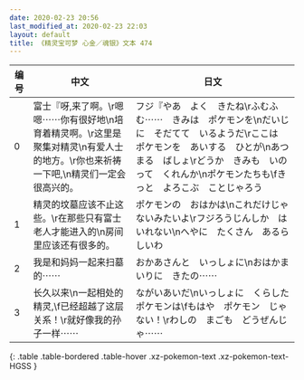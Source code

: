 ```yaml
---
date: 2020-02-23 20:56
last_modified_at: 2020-02-23 22:03
layout: default
title: 《精灵宝可梦 心金／魂银》文本 474
---
```

| 编号 | 中文 | 日文 |
| ---- | ---- | ---- |
| 0 | 富士『呀,来了啊。\r嗯嗯⋯⋯你有很好地\n培育着精灵啊。\r这里是聚集对精灵\n有爱人士的地方。\r你也来祈祷一下吧,\n精灵们一定会很高兴的。 | フジ『やあ　よく　きたね\rふむふむ⋯⋯　きみは　ポケモンを\nだいじに　そだてて　いるようだ\rここは　ポケモンを　あいする　ひとが\nあつまる　ばしょ\rどうか　きみも　いのって　くれんか\nポケモンたちも\fきっと　よろこぶ　ことじゃろう |
| 1 | 精灵的坟墓应该不止这些。\r在那些只有富士老人才能进入的\n房间里应该还有很多的。 | ポケモンの　おはかは\nこれだけじゃ　ないみたいよ\rフジろうじんしか　はいれない\nへやに　たくさん　あるらしいわ |
| 2 | 我是和妈妈一起来扫墓的⋯⋯ | おかあさんと　いっしょに\nおはかまいりに　きたの⋯⋯ |
| 3 | 长久以来\n一起相处的精灵,\f已经超越了这层关系！\r就好像我的孙子一样⋯⋯ | ながいあいだ\nいっしょに　くらした　ポケモンは\fもはや　ポケモン　じゃない！\rわしの　まごも　どうぜんじゃ⋯⋯ |
{: .table .table-bordered .table-hover .xz-pokemon-text .xz-pokemon-text-HGSS }